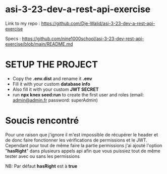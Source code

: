 # asi-3-23-dev-a-rest-api-exercise
Link to my repo : https://github.com/Dje-Walid/asi-3-23-dev-a-rest-api-exercise

Specs : https://github.com/nine1000school/asi-3-23-dev-rest-api-exercise/blob/main/README.md

# SETUP THE PROJECT
- Copy the **.env.dist** and rename it **.env**
- Fill it with your custom **database info**
- Also fill it with your custom **JWT SECRET**
- run **npx knex seed:run** to create the first user and roles (email: admin@admin.fr password: superAdmin)

# Soucis rencontré
Pour une raison que j'ignore il m'est impossible de récupérer le header et de donc faire fonctionner les vérifications de permissions et le JWT.
Cependant pour tout de même faire la partie permissions j'ai ajouté l'option "**hasRight**" dans plusieurs appels api afin que vous puissiez tout de même tester avec ou sans les permissions

NB: Par défaut **hasRight** est à **true**